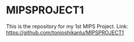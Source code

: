# MIPSPROJECT1
This is the repository for my 1st MIPS Project.
Link: https://github.com/tonioshikanlu/MIPSPROJECT1
